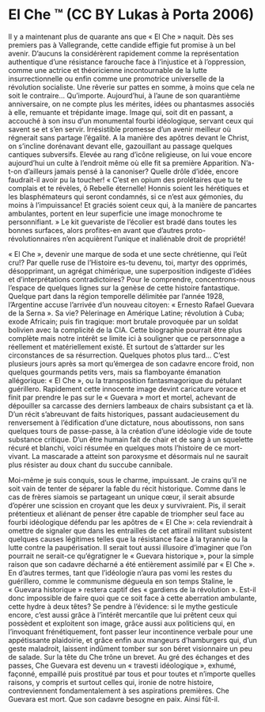 # El Che ™ (CC BY Lukas à Porta 2006)

Il y a maintenant plus de quarante ans que « El Che » naquit. Dès ses premiers pas à Vallegrande, cette candide effigie fut promise à un bel avenir. D’aucuns la considérèrent rapidement comme la représentation authentique d’une résistance farouche face à l’injustice et à l’oppression, comme une actrice et théoricienne incontournable de la lutte insurrectionnelle ou enfin comme une promotrice universelle de la révolution socialiste. Une rêverie sur pattes en somme, à moins que cela ne soit le contraire… Qu’importe. Aujourd’hui, à l’aune de son quarantième anniversaire, on ne compte plus les mérites, idées ou phantasmes associés à elle, remuante et trépidante image. Image qui, soit dit en passant, a accouché à son insu d’un monumental fourbi idéologique, servant ceux qui savent se et s’en servir. Irrésistible promesse d’un avenir meilleur où régnerait sans partage l’égalité. A la manière des apôtres devant le Christ, on s’incline dorénavant devant elle, gazouillant au passage quelques cantiques subversifs. Elevée au rang d’icône religieuse, on lui voue encore aujourd’hui un culte à l’endroit même où elle fit sa première Apparition. N’a-t-on d’ailleurs jamais pensé à la canoniser? Quelle drôle d’idée, encore faudrait-il avoir pu la toucher! « C’est en opium des prolétaires que tu te complais et te révèles, ô Rebelle éternelle! Honnis soient les hérétiques et les blasphémateurs qui seront condamnés, si ce n’est aux gémonies, du moins à l’impuissance! Et graciés soient ceux qui, à la manière de pancartes ambulantes, portent en leur superficie une image monochrome te personnifiant. » Le kit guevariste de l’écolier est bradé dans toutes les bonnes surfaces, alors profites-en avant que d’autres proto-révolutionnaires n’en acquièrent l’unique et inaliénable  droit de propriété! 

« El Che », devenir une marque de soda et une secte chrétienne, qui l’eût cru!? Par quelle ruse de l’Histoire es-tu devenu, toi, martyr des opprimés, désopprimant, un agrégat chimérique, une superposition indigeste d’idées et d’interprétations contradictoires? Pour le comprendre, concentrons-nous l’espace de quelques lignes sur la genèse de cette histoire fantastique. Quelque part dans la région temporelle délimitée par l’année 1928, l’Argentine accuse l’arrivée d’un nouveau citoyen: « Ernesto Rafael Guevara de la Serna ». Sa vie? Pèlerinage en Amérique Latine; révolution à Cuba; exode Africain; puis fin tragique: mort brutale provoquée par un soldat bolivien avec la complicité de la CIA. Cette biographie pourrait être plus complète mais notre intérêt se limite ici à souligner que ce personnage a réellement et matériellement existé. Et surtout de s’attarder sur les circonstances de sa résurrection. Quelques photos plus tard... C’est plusieurs jours après sa mort qu’émergea de son cadavre encore froid, non quelques gourmands petits vers, mais sa flamboyante émanation allégorique: « El Che », ou la transposition fantasmagorique du pétulant guérillero. Rapidement cette innocente image devint caricature vorace et finit par prendre le pas sur le « Guevara » mort et mortel, achevant de dépouiller sa carcasse des derniers lambeaux de chairs subsistant ça et là. D’un récit s’abreuvant de faits historiques, passant audacieusement du renversement à l’édification d’une dictature, nous aboutissons, non sans quelques tours de passe-passe, à la création d’une idéologie vide de toute substance critique. D’un être humain fait de chair et de sang à un squelette récuré et blanchi, voici résumée en quelques mots l’histoire de ce mort-vivant. La mascarade a atteint son paroxysme et désormais nul ne saurait plus résister au doux chant du succube cannibale.   

Moi-même je suis conquis, sous le charme, impuissant. Je crains qu’il ne soit vain de tenter de séparer la fable du récit historique. Comme dans le cas de frères siamois se partageant un unique cœur, il serait absurde d’opérer une scission en croyant que les deux y survivraient. Pis, il serait prétentieux et aliénant de penser être capable de triompher seul face au fourbi idéologique défendu par les apôtres de « El Che »: cela reviendrait à omettre de signaler que dans les entrailles de cet attirail militant subsistent quelques causes légitimes telles que la résistance face à la tyrannie ou la lutte contre la paupérisation. Il serait tout aussi illusoire d’imaginer que l’on pourrait ne serait-ce qu’égratigner le « Guevara historique », pour la simple raison que son cadavre décharné a été entièrement assimilé par « El Che ». En d’autres termes, tant que l’idéologie n’aura pas vomi les restes du guérillero, comme le communisme dégueula en son temps Staline, le « Guevara historique » restera captif des « gardiens de la révolution ». Est-il donc impossible de faire quoi que ce soit face à cette aberration ambulante, cette hydre à deux têtes? Se pendre à l’évidence: si le mythe gesticule encore, c’est aussi grâce à l’intérêt mercantile que lui prêtent ceux qui possèdent et exploitent son image, grâce aussi aux politiciens qui, en l’invoquant frénétiquement, font passer leur incontinence verbale pour une appétissante plaidoirie, et grâce enfin aux mangeurs d’hamburgers qui, d’un geste maladroit, laissent indûment tomber sur son béret visionnaire un peu de salade. Sur la tête du Che trône un brevet. Au gré des échanges et des passes, Che Guevara est devenu un « travesti idéologique », exhumé, façonné, empaillé puis prostitué par tous et pour toutes et n’importe quelles raisons, y compris et surtout celles qui, ironie de notre histoire, contreviennent fondamentalement à ses aspirations premières. Che Guevara est mort. Que son cadavre besogne en paix. Ainsi fût-il.   

  
